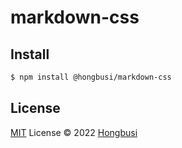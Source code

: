 # markdown-css

## Install

``` bash
$ npm install @hongbusi/markdown-css
```

## License

[MIT](./LICENSE) License © 2022 [Hongbusi](https://github.com/Hongbusi) 
